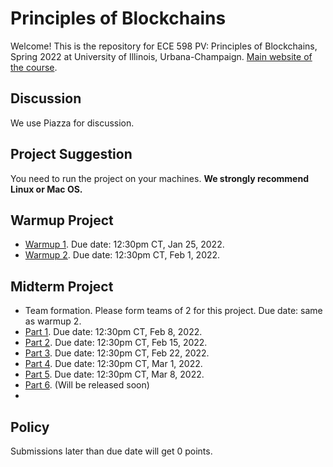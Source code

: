 # Principles of Blockchains

Welcome! This is the repository for ECE 598 PV: Principles of Blockchains, Spring 2022 at University of Illinois, Urbana-Champaign. [Main website of the course](https://courses.grainger.illinois.edu/ece598pv/sp2022/).

## Discussion
We use Piazza for discussion.

## Project Suggestion
You need to run the project on your machines. **We strongly recommend Linux or Mac OS.**

## Warmup Project

- [Warmup 1](Warmup1). Due date: 12:30pm CT, Jan 25, 2022.
- [Warmup 2](Warmup2). Due date: 12:30pm CT, Feb 1, 2022.

## Midterm Project

- Team formation. Please form teams of 2 for this project. Due date: same as warmup 2.
- [Part 1](MidtermProject1). Due date: 12:30pm CT, Feb 8, 2022.
- [Part 2](MidtermProject2). Due date: 12:30pm CT, Feb 15, 2022.
- [Part 3](MidtermProject3). Due date: 12:30pm CT, Feb 22, 2022.
- [Part 4](MidtermProject4). Due date: 12:30pm CT, Mar 1, 2022.
- [Part 5](MidtermProject5). Due date: 12:30pm CT, Mar 8, 2022.
- [Part 6](MidtermProject6). (Will be released soon)
- 
## Policy
Submissions later than due date will get 0 points.